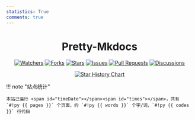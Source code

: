```yaml
---
statistics: True
comments: true
---
```


<h1 align="center">Pretty-Mkdocs</h1>

<p align="center">
<a href="https://github.com/Xiaokang2022/Pretty-Mkdocs/watchers"><img alt="Watchers" src="https://img.shields.io/github/watchers/Xiaokang2022/Pretty-Mkdocs?label=Watchers&logo=github&style=flat" title="Watchers" /></a>
<a href="https://github.com/Xiaokang2022/Pretty-Mkdocs/forks"><img alt="Forks" src="https://img.shields.io/github/forks/Xiaokang2022/Pretty-Mkdocs?label=Forks&logo=github&style=flat" title="Forks" /></a>
<a href="https://github.com/Xiaokang2022/Pretty-Mkdocs/stargazers"><img alt="Stars" src="https://img.shields.io/github/stars/Xiaokang2022/Pretty-Mkdocs?label=Stars&color=gold&logo=github&style=flat" title="Stars" /></a>
<a href="https://github.com/Xiaokang2022/Pretty-Mkdocs/issues"><img alt="Issues" src="https://img.shields.io/github/issues/Xiaokang2022/Pretty-Mkdocs?label=Issues&logo=github" title="Issues" /></a>
<a href="https://github.com/Xiaokang2022/Pretty-Mkdocs/pulls"><img alt="Pull Requests" src="https://img.shields.io/github/issues-pr/Xiaokang2022/Pretty-Mkdocs?label=Pull%20Requests&logo=github" title="Pull Requests" /></a>
<a href="https://github.com/Xiaokang2022/Pretty-Mkdocs/discussions"><img alt="Discussions" src="https://img.shields.io/github/discussions/Xiaokang2022/Pretty-Mkdocs?label=Discussions&logo=github" title="Discussions" /></a>
</p>

<p align="center">
    <a href="https://star-history.com/#Xiaokang2022/Pretty-Mkdocs&Date">
        <picture>
            <source media="(prefers-color-scheme: dark)" srcset="https://api.star-history.com/svg?repos=Xiaokang2022/Pretty-Mkdocs&type=Date&theme=dark" />
            <source media="(prefers-color-scheme: light)" srcset="https://api.star-history.com/svg?repos=Xiaokang2022/Pretty-Mkdocs&type=Date" />
            <img alt="Star History Chart" src="https://api.star-history.com/svg?repos=Xiaokang2022/Pretty-Mkdocs&type=Date" />
        </picture>
    </a>
</p>

!!! note "站点统计"

    本站己运行 <span id="timeDate"></span><span id="times"></span>，共有 `#!py {{ pages }}` 个页面，约 `#!py {{ words }}` 个字/词，`#!py {{ codes }}` 行代码
